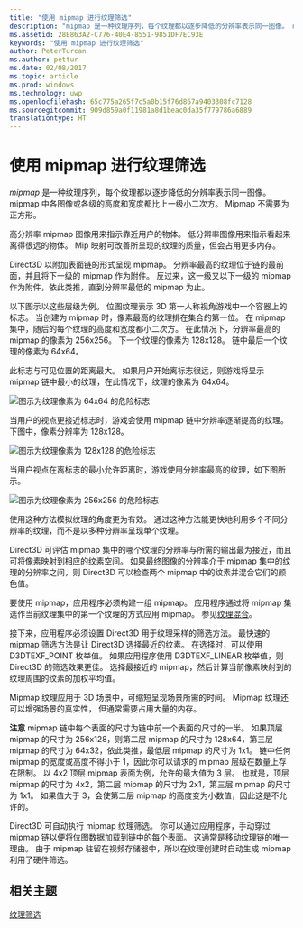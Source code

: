 ```yaml
---
title: "使用 mipmap 进行纹理筛选"
description: "mipmap 是一种纹理序列，每个纹理都以逐步降低的分辨率表示同一图像。 mipmap 中各图像或各级的高度和宽度都比上一级小二次方。"
ms.assetid: 28E863A2-C776-40E4-8551-9851DF7EC93E
keywords: "使用 mipmap 进行纹理筛选"
author: PeterTurcan
ms.author: pettur
ms.date: 02/08/2017
ms.topic: article
ms.prod: windows
ms.technology: uwp
ms.openlocfilehash: 65c775a265f7c5a0b15f76d867a9403308fc7128
ms.sourcegitcommit: 909d859a0f11981a8d1beac0da35f779786a6889
translationtype: HT
---
```

# <a name="texture-filtering-with-mipmaps"></a>使用 mipmap 进行纹理筛选


*mipmap* 是一种纹理序列，每个纹理都以逐步降低的分辨率表示同一图像。 mipmap 中各图像或各级的高度和宽度都比上一级小二次方。 Mipmap 不需要为正方形。

高分辨率 mipmap 图像用来指示靠近用户的物体。 低分辨率图像用来指示看起来离得很远的物体。 Mip 映射可改善所呈现的纹理的质量，但会占用更多内存。

Direct3D 以附加表面链的形式呈现 mipmap。 分辨率最高的纹理位于链的最前面，并且将下一级的 mipmap 作为附件。 反过来，这一级又以下一级的 mipmap 作为附件，依此类推，直到分辨率最低的 mipmap 为止。

以下图示以这些层级为例。 位图纹理表示 3D 第一人称视角游戏中一个容器上的标志。 当创建为 mipmap 时，像素最高的纹理排在集合的第一位。 在 mipmap 集中，随后的每个纹理的高度和宽度都小二次方。 在此情况下，分辨率最高的 mipmap 的像素为 256x256。 下一个纹理的像素为 128x128。 链中最后一个纹理的像素为 64x64。

此标志与可见位置的距离最大。 如果用户开始离标志很远，则游戏将显示 mipmap 链中最小的纹理，在此情况下，纹理的像素为 64x64。

![图示为纹理像素为 64x64 的危险标志](images/mip1.jpg)

当用户的视点更接近标志时，游戏会使用 mipmap 链中分辨率逐渐提高的纹理。 下图中，像素分辨率为 128x128。

![图示为纹理像素为 128x128 的危险标志](images/mip2.jpg)

当用户视点在离标志的最小允许距离时，游戏使用分辨率最高的纹理，如下图所示。

![图示为纹理像素为 256x256 的危险标志](images/mip3.jpg)

使用这种方法模拟纹理的角度更为有效。 通过这种方法能更快地利用多个不同分辨率的纹理，而不是以多种分辨率呈现单个纹理。

Direct3D 可评估 mipmap 集中的哪个纹理的分辨率与所需的输出最为接近，而且可将像素映射到相应的纹素空间。 如果最终图像的分辨率介于 mipmap 集中的纹理的分辨率之间，则 Direct3D 可以检查两个 mipmap 中的纹素并混合它们的颜色值。

要使用 mipmap，应用程序必须构建一组 mipmap。 应用程序通过将 mipmap 集选作当前纹理集中的第一个纹理的方式应用 mipmap。 参见[纹理混合](texture-blending.md)。

接下来，应用程序必须设置 Direct3D 用于纹理采样的筛选方法。 最快速的 mipmap 筛选方法是让 Direct3D 选择最近的纹素。 在选择时，可以使用 D3DTEXF\_POINT 枚举值。 如果应用程序使用 D3DTEXF\_LINEAR 枚举值，则 Direct3D 的筛选效果更佳。 选择最接近的 mipmap，然后计算当前像素映射到的纹理周围的纹素的加权平均值。

Mipmap 纹理应用于 3D 场景中，可缩短呈现场景所需的时间。 Mipmap 纹理还可以增强场景的真实性， 但通常需要占用大量的内存。

**注意**   mipmap 链中每个表面的尺寸为链中前一个表面的尺寸的一半。 如果顶层 mipmap 的尺寸为 256x128，则第二层 mipmap 的尺寸为 128x64，第三层 mipmap 的尺寸为 64x32，依此类推，最低层 mipmap 的尺寸为 1x1。 链中任何 mipmap 的宽度或高度不得小于 1，因此你可以请求的 mipmap 层级在数量上存在限制。 以 4x2 顶层 mipmap 表面为例，允许的最大值为 3 层。 也就是，顶层 mipmap 的尺寸为 4x2，第二层 mipmap 的尺寸为 2x1，第三层 mipmap 的尺寸为 1x1。 如果值大于 3，会使第二层 mipmap 的高度变为小数值，因此这是不允许的。

 

Direct3D 可自动执行 mipmap 纹理筛选。 你可以通过应用程序，手动穿过 mipmap 链以便将位图数据加载到链中的每个表面。 这通常是移动纹理链的唯一理由。 由于 mipmap 驻留在视频存储器中，所以在纹理创建时自动生成 mipmap 利用了硬件筛选。

## <a name="span-idrelated-topicsspanrelated-topics"></a><span id="related-topics"></span>相关主题


[纹理筛选](texture-filtering.md)

 

 




